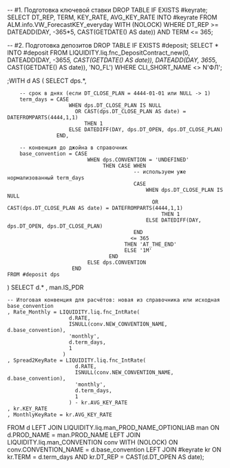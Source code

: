 -- #1. Подготовка ключевой ставки
DROP TABLE IF EXISTS #keyrate;
SELECT
    DT_REP,
    TERM,
    KEY_RATE,
    AVG_KEY_RATE
INTO #keyrate
FROM ALM.info.VW_ForecastKEY_everyday WITH (NOLOCK)
WHERE DT_REP >= DATEADD(DAY, -365*5, CAST(GETDATE() AS date))
  AND TERM   <= 365;

-- #2. Подготовка депозитов
DROP TABLE IF EXISTS #deposit;
SELECT *
INTO #deposit
FROM LIQUIDITY.liq.fnc_DepositContract_new(0,
           DATEADD(DAY, -365*5, CAST(GETDATE() AS date)),
           DATEADD(DAY,  365*5, CAST(GETDATE() AS date)),
           'NO_FL')
WHERE CLI_SHORT_NAME <> N'ФЛ';

;WITH d AS (
    SELECT
        dps.*,

        -- срок в днях (если DT_CLOSE_PLAN = 4444-01-01 или NULL -> 1)
        term_days = CASE
                        WHEN dps.DT_CLOSE_PLAN IS NULL
                          OR CAST(dps.DT_CLOSE_PLAN AS date) = DATEFROMPARTS(4444,1,1)
                             THEN 1
                        ELSE DATEDIFF(DAY, dps.DT_OPEN, dps.DT_CLOSE_PLAN)
                    END,

        -- конвенция до джойна в справочник
        base_convention = CASE
                              WHEN dps.CONVENTION = 'UNDEFINED'
                                   THEN CASE WHEN
                                             -- используем уже нормализованный term_days
                                             CASE
                                                 WHEN dps.DT_CLOSE_PLAN IS NULL
                                                   OR CAST(dps.DT_CLOSE_PLAN AS date) = DATEFROMPARTS(4444,1,1)
                                                      THEN 1
                                                 ELSE DATEDIFF(DAY, dps.DT_OPEN, dps.DT_CLOSE_PLAN)
                                             END
                                            <= 365
                                          THEN 'AT_THE_END'
                                          ELSE '1M'
                                     END
                              ELSE dps.CONVENTION
                         END
    FROM #deposit dps
)
SELECT
      d.*
    , man.IS_PDR

    -- Итоговая конвенция для расчётов: новая из справочника или исходная base_convention
    , Rate_Monthly = LIQUIDITY.liq.fnc_IntRate(
                        d.RATE,
                        ISNULL(conv.NEW_CONVENTION_NAME, d.base_convention),
                        'monthly',
                        d.term_days,
                        1
                      )
    , Spread2KeyRate = LIQUIDITY.liq.fnc_IntRate(
                          d.RATE,
                          ISNULL(conv.NEW_CONVENTION_NAME, d.base_convention),
                          'monthly',
                          d.term_days,
                          1
                        ) - kr.AVG_KEY_RATE
    , kr.KEY_RATE
    , MonthlyKeyRate = kr.AVG_KEY_RATE
FROM d
LEFT JOIN LIQUIDITY.liq.man_PROD_NAME_OPTIONLIAB man
       ON d.PROD_NAME = man.PROD_NAME
LEFT JOIN LIQUIDITY.liq.man_CONVENTION conv WITH (NOLOCK)
       ON conv.CONVENTION_NAME = d.base_convention
LEFT JOIN #keyrate kr
       ON kr.TERM   = d.term_days
      AND kr.DT_REP = CAST(d.DT_OPEN AS date);
